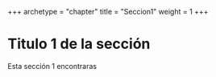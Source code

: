 +++
archetype = "chapter"
title = "Seccion1"
weight = 1
+++

# Titulo 1 de la sección
Esta sección 1 encontraras